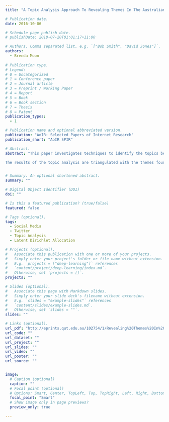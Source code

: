 ```yaml
---
title: "A Topic Analysis Approach To Revealing Themes In The Australian Twittersphere"

# Publication date.
date: 2016-10-06

# Schedule page publish date.
# publishDate: 2018-07-20T01:01:17+11:00

# Authors. Comma separated list, e.g. `["Bob Smith", "David Jones"]`.
authors:
  - Brenda Moon
  
# Publication type.
# Legend:
# 0 = Uncategorized
# 1 = Conference paper
# 2 = Journal article
# 3 = Preprint / Working Paper
# 4 = Report
# 5 = Book
# 6 = Book section
# 7 = Thesis
# 8 = Patent
publication_types:
  - 1

# Publication name and optional abbreviated version.
publication: "AoIR: Selected Papers of Internet Research"
publication_short: "AoIR SPIR"

# Abstract.
abstract: "This paper investigates techniques to identify the topics being discussed in one week of tweets from the Australian Twittersphere. Tweets were extracted from a comprehensive dataset which captures all tweets by 2.8m Australian: the Tracking Infrastructure for Social Media Analysis (TrISMA) (Bruns, Burgess & Banks et al., 2016). Bruns & Moe (2014) suggest that most Twitter research to date has focussed on “the macro layer of Twitter communication” (p. 23-24), partly because it is methodologically difficult to move beyond this. The TrISMA dataset enables the selection of a dataset based on a date range, rather than being limited to keywords or hashtags. As a result, the extracted one-week dataset of 5.5 million tweets is not focussed on a particular topic, and contains tweets from all three layers of Twitter communication defined by Bruns & Moe (2014), not just predominately from the macro level of hashtag conversations. This study seeks to identify the themes present in this dataset using Latent Dirichlet Allocation (LDA) (Blei, Ng, and Jordan, 2003).

The results of the topic analysis are triangulated with the themes found by the different types of analysis as part of a wider methodological study determining other metrics for the same week. The ability to identify the themes present in a dataset has many applications, including identifying changes in themes over time, extracting subsets of the corpus for further study, and understanding the diversity of themes present."


# Summary. An optional shortened abstract.
summary: ""

# Digital Object Identifier (DOI)
doi: ""

# Is this a featured publication? (true/false)
featured: false

# Tags (optional).
tags:
  - Social Media
  - Twitter
  - Topic Analysis
  - Latent Dirichlet Allocation

# Projects (optional).
#   Associate this publication with one or more of your projects.
#   Simply enter your project's folder or file name without extension.
#   E.g. `projects = ["deep-learning"]` references 
#   `content/project/deep-learning/index.md`.
#   Otherwise, set `projects = []`.
projects: ""

# Slides (optional).
#   Associate this page with Markdown slides.
#   Simply enter your slide deck's filename without extension.
#   E.g. `slides = "example-slides"` references 
#   `content/slides/example-slides.md`.
#   Otherwise, set `slides = ""`.
slides: ""

# Links (optional).
url_pdf: "http://eprints.qut.edu.au/102754/1/Revealing%20Themes%20In%20The%20Australian%20Twittersphere%20(final).pdf"
url_code: ""
url_dataset: ""
url_project: ""
url_slides: ""
url_video: ""
url_poster: ""
url_source: ""


image:
  # Caption (optional)
  caption: ""
  # Focal point (optional)
  # Options: Smart, Center, TopLeft, Top, TopRight, Left, Right, BottomLeft, Bottom, BottomRight
  focal_point: "Smart"
  # Show image only in page previews?
  preview_only: true

---
```

